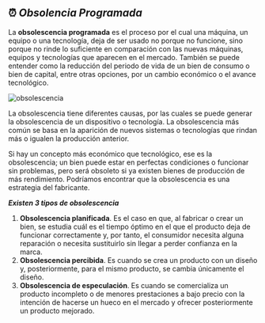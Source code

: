 ## ⏰ _**Obsolencia Programada**_

La **obsolescencia programada** es el proceso por el cual una máquina, un equipo o una tecnología, deja de ser usado no porque no funcione, sino porque no rinde lo suficiente en comparación con las nuevas máquinas, equipos y tecnologías que aparecen en el mercado. También se puede entender como la reducción del periodo de vida de un bien de consumo o bien de capital, entre otras opciones, por un cambio económico o el avance tecnológico.

![obsolescencia](img/moviles_desechandose.png)

La obsolescencia tiene diferentes causas, por las cuales se puede generar la obsolescencia de un dispositivo o tecnología. La obsolescencia más común se basa en la aparición de nuevos sistemas o tecnologías que rindan más o igualen la producción anterior.

Si hay un concepto más económico que tecno­lógico, ese es la obsolescencia; un bien puede estar en perfectas condiciones o funcionar sin problemas, pero será obsoleto si ya existen bienes de producción de más rendimiento. Podríamos encontrar que la obsolescencia es una estrategia del fabricante. 

_**Existen 3 tipos de obsolescencia**_

1. **Obsolescencia planificada**. Es el caso en que, al fabricar o crear un bien, se estudia cuál es el tiempo óptimo en el que el producto deja de funcionar correctamente y, por tanto, el consumidor necesita alguna reparación o necesita sustituirlo sin llegar a perder confianza en la marca.
2. **Obsolescencia percibida**. Es cuando se crea un producto con un diseño y, posteriormente, para el mismo producto, se cambia únicamente el diseño.
3. **Obsolescencia de especulación**. Es cuando se comercializa un producto incompleto o de menores prestaciones a bajo precio con la intención de hacerse un hueco en el mercado y ofrecer posteriormente un producto mejorado. 
